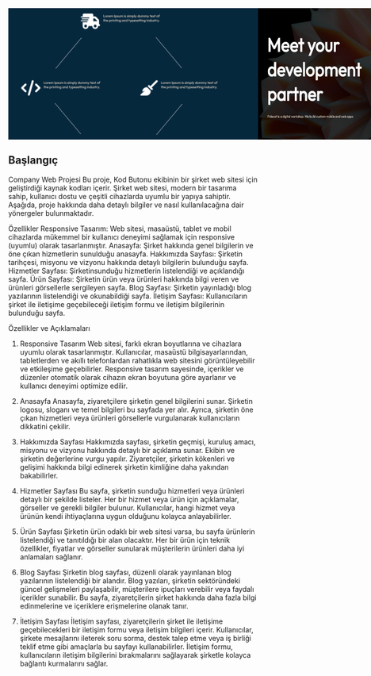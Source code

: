 <div style="display: flex; justify-content: space-between;">
  <img src="https://github.com/kodbutonu/company/blob/master/Ekran%20g%C3%B6r%C3%BCnt%C3%BCs%C3%BC%202023-07-23%20213248.png">
  <img src="https://github.com/kodbutonu/company/blob/master/Ekran%20g%C3%B6r%C3%BCnt%C3%BCs%C3%BC%202023-07-23%20214232.png">
  <img src="https://github.com/kodbutonu/company/blob/master/Ekran%20g%C3%B6r%C3%BCnt%C3%BCs%C3%BC%202023-07-23%20214301.png">
  
</div>

## Başlangıç
Company Web Projesi
Bu proje, Kod Butonu ekibinin bir şirket web sitesi için geliştirdiği kaynak kodları içerir. Şirket web sitesi, modern bir tasarıma sahip, kullanıcı dostu ve çeşitli cihazlarda uyumlu bir yapıya sahiptir. Aşağıda, proje hakkında daha detaylı bilgiler ve nasıl kullanılacağına dair yönergeler bulunmaktadır.

Özellikler
Responsive Tasarım: Web sitesi, masaüstü, tablet ve mobil cihazlarda mükemmel bir kullanıcı deneyimi sağlamak için responsive (uyumlu) olarak tasarlanmıştır.
Anasayfa: Şirket hakkında genel bilgilerin ve öne çıkan hizmetlerin sunulduğu anasayfa.
Hakkımızda Sayfası: Şirketin tarihçesi, misyonu ve vizyonu hakkında detaylı bilgilerin bulunduğu sayfa.
Hizmetler Sayfası: Şirketinsunduğu hizmetlerin listelendiği ve açıklandığı sayfa.
Ürün Sayfası: Şirketin ürün veya ürünleri hakkında bilgi veren ve ürünleri görsellerle sergileyen sayfa.
Blog Sayfası: Şirketin yayınladığı blog yazılarının listelendiği ve okunabildiği sayfa.
İletişim Sayfası: Kullanıcıların şirket ile iletişime geçebileceği iletişim formu ve iletişim bilgilerinin bulunduğu sayfa.

Özellikler ve Açıklamaları
1. Responsive Tasarım
Web sitesi, farklı ekran boyutlarına ve cihazlara uyumlu olarak tasarlanmıştır. Kullanıcılar, masaüstü bilgisayarlarından, tabletlerden ve akıllı telefonlardan rahatlıkla web sitesini görüntüleyebilir ve etkileşime geçebilirler. Responsive tasarım sayesinde, içerikler ve düzenler otomatik olarak cihazın ekran boyutuna göre ayarlanır ve kullanıcı deneyimi optimize edilir.

2. Anasayfa
Anasayfa, ziyaretçilere şirketin genel bilgilerini sunar. Şirketin logosu, sloganı ve temel bilgileri bu sayfada yer alır. Ayrıca, şirketin öne çıkan hizmetleri veya ürünleri görsellerle vurgulanarak kullanıcıların dikkatini çekilir.

3. Hakkımızda Sayfası
Hakkımızda sayfası, şirketin geçmişi, kuruluş amacı, misyonu ve vizyonu hakkında detaylı bir açıklama sunar. Ekibin ve şirketin değerlerine vurgu yapılır. Ziyaretçiler, şirketin kökenleri ve gelişimi hakkında bilgi edinerek şirketin kimliğine daha yakından bakabilirler.

4. Hizmetler Sayfası
Bu sayfa, şirketin sunduğu hizmetleri veya ürünleri detaylı bir şekilde listeler. Her bir hizmet veya ürün için açıklamalar, görseller ve gerekli bilgiler bulunur. Kullanıcılar, hangi hizmet veya ürünün kendi ihtiyaçlarına uygun olduğunu kolayca anlayabilirler.

5. Ürün Sayfası
Şirketin ürün odaklı bir web sitesi varsa, bu sayfa ürünlerin listelendiği ve tanıtıldığı bir alan olacaktır. Her bir ürün için teknik özellikler, fiyatlar ve görseller sunularak müşterilerin ürünleri daha iyi anlamaları sağlanır.

6. Blog Sayfası
Şirketin blog sayfası, düzenli olarak yayınlanan blog yazılarının listelendiği bir alandır. Blog yazıları, şirketin sektöründeki güncel gelişmeleri paylaşabilir, müşterilere ipuçları verebilir veya faydalı içerikler sunabilir. Bu sayfa, ziyaretçilerin şirket hakkında daha fazla bilgi edinmelerine ve içeriklere erişmelerine olanak tanır.

7. İletişim Sayfası
İletişim sayfası, ziyaretçilerin şirket ile iletişime geçebilecekleri bir iletişim formu veya iletişim bilgileri içerir. Kullanıcılar, şirkete mesajlarını ileterek soru sorma, destek talep etme veya iş birliği teklif etme gibi amaçlarla bu sayfayı kullanabilirler. İletişim formu, kullanıcıların iletişim bilgilerini bırakmalarını sağlayarak şirketle kolayca bağlantı kurmalarını sağlar.

